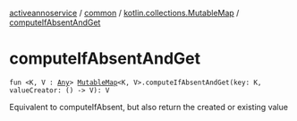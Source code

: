 [activeannoservice](../../index.md) / [common](../index.md) / [kotlin.collections.MutableMap](index.md) / [computeIfAbsentAndGet](./compute-if-absent-and-get.md)

# computeIfAbsentAndGet

`fun <K, V : `[`Any`](https://kotlinlang.org/api/latest/jvm/stdlib/kotlin/-any/index.html)`> `[`MutableMap`](https://kotlinlang.org/api/latest/jvm/stdlib/kotlin.collections/-mutable-map/index.html)`<K, V>.computeIfAbsentAndGet(key: K, valueCreator: () -> V): V`

Equivalent to computeIfAbsent, but also return the created or existing value

